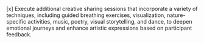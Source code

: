 [x] Execute additional creative sharing sessions that incorporate a variety of techniques, including guided breathing exercises, visualization, nature-specific activities, music, poetry, visual storytelling, and dance, to deepen emotional journeys and enhance artistic expressions based on participant feedback.